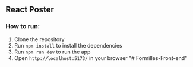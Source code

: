 ## React Poster

### How to run:

1. Clone the repository
2. Run `npm install` to install the dependencies
3. Run `npm run dev` to run the app
4. Open `http://localhost:5173/` in your browser
"# Formilles-Front-end" 
